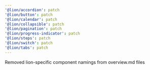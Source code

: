 ```yaml
---
'@lion/accordion': patch
'@lion/button': patch
'@lion/calendar': patch
'@lion/collapsible': patch
'@lion/pagination': patch
'@lion/progress-indicator': patch
'@lion/steps': patch
'@lion/switch': patch
'@lion/tabs': patch
---
```


Removed lion-specific component namings from overview.md files
